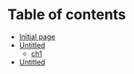 # Table of contents

* [Initial page](README.md)
* [Untitled](content-chapter-00/README.md)
  * [ch1](https://github.com/nohealy/elasticsearch-courseware-2d/tree/master/content/chapter-00)
* [Untitled](untitled.md)

